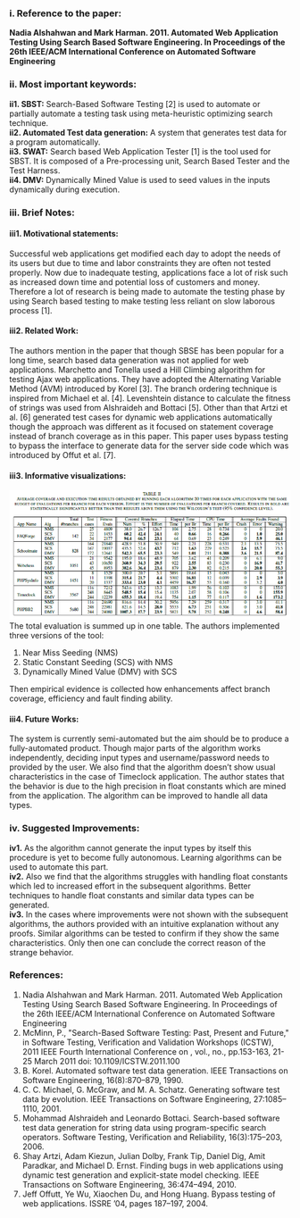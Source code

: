 <h3>i.	Reference to the paper:</h3> 
<b>Nadia Alshahwan and Mark Harman. 2011. Automated Web Application Testing Using Search Based Software Engineering. In Proceedings of the 26th IEEE/ACM International Conference on Automated Software Engineering</b>

<h3>ii.	Most important keywords:</h3> 
<b>ii1. SBST:</b> Search-Based Software Testing [2] is used to automate or partially automate a testing task using meta-heuristic optimizing search technique.<br>
<b>ii2. Automated Test data generation:</b> A system that generates test data for a program automatically.<br>
<b>ii3. SWAT:</b> Search based Web Application Tester [1] is the tool used for SBST. It is composed of a Pre-processing unit, Search Based Tester and the Test Harness.<br>
<b>ii4. DMV:</b> Dynamically Mined Value is used to seed values in the inputs dynamically during execution.<br>

<h3>iii. Brief Notes:</h3> 
<h4>iii1. Motivational statements:</h4> Successful web applications get modified each day to adopt the needs of its users but due to time and labor constraints they are often not tested properly. Now due to inadequate testing, applications face a lot of risk such as increased down time and potential loss of customers and money. Therefore a lot of research is being made to automate the testing phase by using Search based testing to make testing less reliant on slow laborous process [1].
<h4>iii2. Related Work:</h4> The authors mention in the paper that though SBSE has been popular for a long time, search based data generation was not applied for web applications. Marchetto and Tonella used a Hill Climbing algorithm for testing Ajax web applications. They have adopted the Alternating Variable Method (AVM) introduced by Korel [3]. The branch ordering technique is inspired from Michael et al. [4]. Levenshtein distance to calculate the fitness of strings was used from Alshraideh and Bottaci [5]. Other than that Artzi et al. [6] generated test cases for dynamic web applications automatically though the approach was different as it focused on statement coverage instead of branch coverage as in this paper. This paper uses bypass testing to bypass the interface to generate data for the server side code which was introduced by Offut et al. [7].
<h4>iii3. Informative visualizations:</h4>
<img src = "visual 1 main table.png"> <br>
The total evaluation is summed up in one table. The authors implemented three versions of the tool:
<ol>
    <li>Near Miss Seeding (NMS)</li>
    <li>Static Constant Seeding (SCS) with NMS</li>
    <li>Dynamically Mined Value (DMV) with SCS</li>
</ol>
Then empirical evidence is collected how enhancements affect branch coverage, efficiency and fault finding ability.
<h4>iii4. Future Works:</h4> The system is currently semi-automated but the aim should be to produce a fully-automated product. Though major parts of the algorithm works independently, deciding input types and username/password needs to provided by the user. We also find that the algorithm doesn’t show usual characteristics in the case of Timeclock application. The author states that the behavior is due to the high precision in float constants which are mined from the application. The algorithm can be improved to handle all data types. 

<h3>iv. Suggested Improvements:</h3>
<b>iv1.</b> As the algorithm cannot generate the input types by itself this procedure is yet to become fully autonomous. Learning algorithms can be used to automate this part. <br>
<b>iv2.</b> Also we find that the algorithms struggles with handling float constants which led to increased effort in the subsequent algorithms. Better techniques to handle float constants and similar data types can be generated. <br>
<b>iv3.</b> In the cases where improvements were not shown with the subsequent algorithms, the authors provided with an intuitive explanation without any proofs. Similar algorithms can be tested to confirm if they show the same characteristics. Only then one can conclude the correct reason of the strange behavior. <br>


<h3> References:</h3> 
<ol>
    <li>Nadia Alshahwan and Mark Harman. 2011. Automated Web Application Testing Using Search Based Software Engineering. In Proceedings of the 26th IEEE/ACM International Conference on Automated Software Engineering</li>
    <li>McMinn, P., "Search-Based Software Testing: Past, Present and Future," in Software Testing, Verification and Validation Workshops (ICSTW), 2011 IEEE Fourth International Conference on , vol., no., pp.153-163, 21-25 March 2011 doi: 10.1109/ICSTW.2011.100</li>
    <li>B. Korel. Automated software test data generation. IEEE Transactions on Software Engineering, 16(8):870–879, 1990.</li>
    <li>C. C. Michael, G. McGraw, and M. A. Schatz. Generating software test data by evolution. IEEE Transactions on Software Engineering, 27:1085–1110, 2001.</li>
    <li>Mohammad Alshraideh and Leonardo Bottaci. Search-based software test data generation for string data using program-specific search operators. Software Testing, Verification and Reliability, 16(3):175–203, 2006.</li>
    <li>Shay Artzi, Adam Kiezun, Julian Dolby, Frank Tip, Daniel Dig, Amit Paradkar, and Michael D. Ernst. Finding bugs in web applications using dynamic test generation and explicit-state model checking. IEEE Transactions on Software Engineering, 36:474–494, 2010.</li>
    <li>Jeff Offutt, Ye Wu, Xiaochen Du, and Hong Huang. Bypass testing of web applications. ISSRE ’04, pages 187–197, 2004.
</ol>